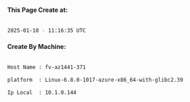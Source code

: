 
   
#### This Page Create at:

```bash

2025-01-10 - 11:16:35 UTC

```

#### Create By Machine:

```bash

Host Name : fv-az1441-371

platform  : Linux-6.8.0-1017-azure-x86_64-with-glibc2.39

Ip Local  : 10.1.0.144

```

